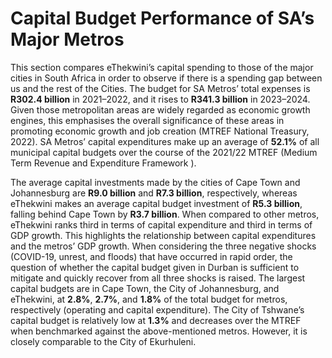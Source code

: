# Capital Budget Performance of SA’s Major Metros

This section compares eThekwini’s capital spending to those of the major cities in South Africa in order to observe if there is a spending gap between us and the rest of the Cities. The budget for SA Metros’ total expenses is **R302.4 billion** in 2021–2022, and it rises to **R341.3 billion** in 2023–2024. Given those metropolitan areas are widely regarded as economic growth engines, this emphasises the overall significance of these areas in promoting economic growth and job creation (MTREF National Treasury, 2022). SA Metros’ capital expenditures make up an average of **52.1%** of all municipal capital budgets over the course of the 2021/22 MTREF (Medium Term Revenue and Expenditure Framework ).

The average capital investments made by the cities of Cape Town and Johannesburg are **R9.0 billion** and **R7.3 billion**, respectively, whereas eThekwini makes an average capital budget investment of **R5.3 billion**, falling behind Cape Town by **R3.7 billion**. When compared to other metros, eThekwini ranks third in terms of capital expenditure and third in terms of GDP growth. This highlights the relationship between capital expenditures and the metros’ GDP growth. When considering the three negative shocks (COVID-19, unrest, and floods) that have occurred in rapid order, the question of whether the capital budget given in Durban is sufficient to mitigate and quickly recover from all three shocks is raised. The largest capital budgets are in Cape Town, the City of Johannesburg, and eThekwini, at **2.8%**, **2.7%**, and **1.8%** of the total budget for metros, respectively (operating and capital expenditure). The City of Tshwane’s capital budget is relatively low at **1.3%** and decreases over the MTREF when benchmarked against the above-mentioned metros. However, it is closely comparable to the City of Ekurhuleni.
